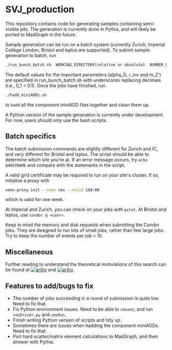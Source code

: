 # SVJ_production

This repository contains code for generating samples containing semi-visible jets. The generation is currently done in Pythia, and will likely be ported to MadGraph in the future.

Sample generation can be run on a batch system (currently Zurich, Imperial College London, Bristol and lxplus are supported). To submit sample generation to batch, run

```bash
./run_bunch_batch.sh  WORKING_DIRECTORY(relative or absolute)  NUMBER_OF_EVENTS  NUMBER_OF_SEEDS  NUMBER_OF_THREADS(to not execute cmsRun leave empty)  EMAIL_ADDRESS
```

The default values for the important parameters (alpha\_D, r\_inv and m\_Z') are specified in run\_bunch\_batch.sh with underscores replacing decimals (i.e., 0\_1 = 0.1). Once the jobs have finished, run

```bash
./hadd_miniAODs.sh
```

to `hadd` all the component miniAOD files together and clean them up.

A Python version of the sample generation is currently under development. For now, users should only use the bash scripts.


## Batch specifics

The batch submission commands are slightly different for Zurich and IC, and very different for Bristol and lxplus. The script should be able to determine which site you're at. If an error message occurs, try `echo $HOSTNAME` and compare with the statements in the script.

A valid grid certificate may be required to run on your site's cluster. If so, initialise a proxy with

```bash
voms-proxy-init --voms cms --valid 168:00
```

which is valid for one week.

At Imperial and Zurich, you can check on your jobs with `qstat`. At Bristol and lxplus, use `condor_q <user>`.

Keep in mind the memory and disk requests when submitting the Condor jobs. They are designed to run lots of small jobs, rather than few large jobs. Try to keep the number of events per job < 10.


## Miscellaneous

Further reading to understand the theoretical motiviations of this search can be found at [![arXiv](https://img.shields.io/badge/arXiv-1707.05326%20-green.svg)](https://arxiv.org/abs/1503.00009) and [![arXiv](https://img.shields.io/badge/arXiv-1707.05326%20-green.svg)](https://arxiv.org/abs/1707.05326).


## Features to add/bugs to fix

- The number of jobs succeeding in a round of submission is quite low. Need to fix that.
- Fix Python environment issues. Need to be able to `cmsenv`, and run `cmsDriver.py` and `cmsRun`.
- Finish writing Python version of scripts and tidy up.
- Sometimes there are issues when hadding the component miniAODs. Need to fix that.
- Port hard scatter/matrix element calculations to MadGraph, and then shower with Pythia.
